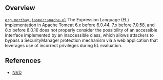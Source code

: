 ## Overview
[`org.mortbay.jasper:apache-el`](http://search.maven.org/#search%7Cga%7C1%7Ca%3A%22apache-el%22)
The Expression Language (EL) implementation in Apache Tomcat 6.x before 6.0.44, 7.x before 7.0.58, and 8.x before 8.0.16 does not properly consider the possibility of an accessible interface implemented by an inaccessible class, which allows attackers to bypass a SecurityManager protection mechanism via a web application that leverages use of incorrect privileges during EL evaluation.

## References
- [NVD](https://web.nvd.nist.gov/view/vuln/detail?vulnId=CVE-2014-7810)